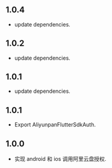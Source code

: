 ## 1.0.4

* update dependencies.

## 1.0.2

* update dependencies.

## 1.0.1

* update dependencies.

## 1.0.1

* Export AliyunpanFlutterSdkAuth.

## 1.0.0

* 实现 android 和 ios 调用阿里云盘授权.
